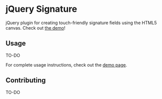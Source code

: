 # jQuery Signature

jQuery plugin for creating touch-friendly signature fields using the HTML5 canvas. Check out [the demo][demo]!

## Usage

TO-DO

For complete usage instructions, check out the [demo page][demo].

## Contributing

TO-DO

[demo]: http://bencentra.github.io/jq-signature/